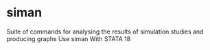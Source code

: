 # siman
Suite of commands for analysing the results of simulation studies and producing graphs Use siman With STATA 18
